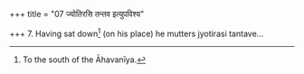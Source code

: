 +++
title = "07 ज्योतिरसि तन्तव इत्युपविश्य"

+++
7. Having sat down[^1] (on his place) he mutters jyotirasi tantave...


[^1]: To the south of the Āhavanīya.
